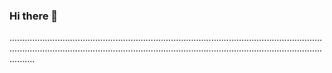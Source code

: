 ### Hi there 👋

..................................................................................................................................................................................................................................................................